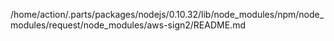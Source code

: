 /home/action/.parts/packages/nodejs/0.10.32/lib/node_modules/npm/node_modules/request/node_modules/aws-sign2/README.md